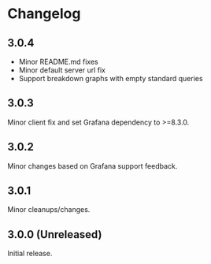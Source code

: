 # Changelog

## 3.0.4

- Minor README.md fixes
- Minor default server url fix
- Support breakdown graphs with empty standard queries

## 3.0.3

Minor client fix and set Grafana dependency to &gt;=8.3.0.

## 3.0.2

Minor changes based on Grafana support feedback.

## 3.0.1

Minor cleanups/changes.

## 3.0.0 (Unreleased)

Initial release.
